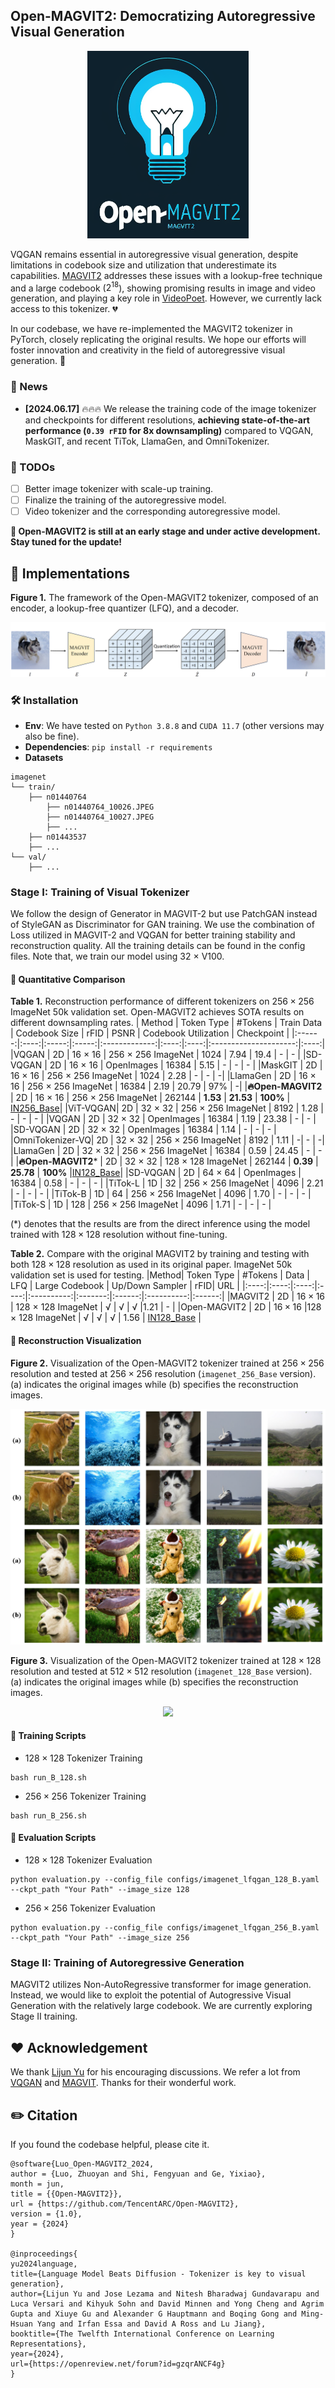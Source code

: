 ## Open-MAGVIT2: Democratizing Autoregressive Visual Generation
<p align="center">
<img src="./assets/Logo_2.png" height=300>
</p>

VQGAN remains essential in autoregressive visual generation, despite limitations in codebook size and utilization that underestimate its capabilities. [MAGVIT2](https://arxiv.org/abs/2310.05737) addresses these issues with a lookup-free technique and a large codebook ($2^{18}$), showing promising results in image and video generation, and playing a key role in [VideoPoet](https://arxiv.org/abs/2312.14125). However, we currently lack access to this tokenizer. :broken_heart:

In our codebase, we have re-implemented the MAGVIT2 tokenizer in PyTorch, closely replicating the original results. We hope our efforts will foster innovation and creativity in the field of autoregressive visual generation. :green_heart:

### 📰 News
* **[2024.06.17]** :fire::fire::fire: We release the training code of the image tokenizer and checkpoints for different resolutions, **achieving state-of-the-art performance (`0.39 rFID` for 8x downsampling)** compared to VQGAN, MaskGIT, and recent TiTok, LlamaGen, and OmniTokenizer.

### 🎤 TODOs
* [ ] Better image tokenizer with scale-up training.
* [ ] Finalize the training of the autoregressive model.
* [ ] Video tokenizer and the corresponding autoregressive model.

**🤗 Open-MAGVIT2 is still at an early stage and under active development. Stay tuned for the update!**


## 📖 Implementations

**Figure 1.** The framework of the Open-MAGVIT2 tokenizer, composed of an encoder, a lookup-free quantizer (LFQ), and a decoder.

<p align="center">
<img src="./assets/framework.png">
</p>


### 🛠️ Installation
- **Env**: We have tested on `Python 3.8.8` and `CUDA 11.7` (other versions may also be fine).
- **Dependencies**: `pip install -r requirements`
- **Datasets**
```
imagenet
└── train/
    ├── n01440764
        ├── n01440764_10026.JPEG
        ├── n01440764_10027.JPEG
        ├── ...
    ├── n01443537
    ├── ...
└── val/
    ├── ...
```

### Stage I: Training of Visual Tokenizer
<!-- * `Stage I Tokenizer Training`: -->
We follow the design of Generator in MAGVIT-2 but use PatchGAN instead of StyleGAN as Discriminator for GAN training. We use the combination of Loss utilized in MAGVIT-2 and VQGAN for better training stability and reconstruction quality. All the training details can be found in the config files. Note that, we train our model using 32 $\times$ V100.


#### 🍺 Quantitative Comparison

**Table 1.** Reconstruction performance of different tokenizers on $256 \times 256$ ImageNet 50k validation set. Open-MAGVIT2 achieves SOTA results on different downsampling rates.
| Method | Token Type | #Tokens | Train Data | Codebook Size | rFID | PSNR  | Codebook Utilization | Checkpoint |
|:------:|:----:|:-----:|:-----:|:-------------:|:----:|:----:|:---------------------:|:----:|
|VQGAN | 2D | 16 $\times$ 16 | 256 $\times$ 256 ImageNet  | 1024 | 7.94 | 19.4 | - | - |
|SD-VQGAN | 2D | 16 $\times$ 16 | OpenImages | 16384 | 5.15 | - | - | - |
|MaskGIT | 2D | 16 $\times$ 16 | 256 $\times$ 256 ImageNet  | 1024 | 2.28 | - | - | -|
|LlamaGen | 2D | 16 $\times$ 16 | 256 $\times$ 256 ImageNet  | 16384 | 2.19  | 20.79 | 97% | -|
|**:fire:Open-MAGVIT2** | 2D | 16 $\times$ 16 | 256 $\times$ 256 ImageNet | 262144 | **1.53** | **21.53** | **100%** | [IN256_Base](https://huggingface.co/TencentARC/Open-MAGVIT2/blob/main/imagenet_256_B.ckpt)|
|ViT-VQGAN| 2D | 32 $\times$ 32 | 256 $\times$ 256 ImageNet | 8192 | 1.28 |  - | - | - |
|VQGAN | 2D | 32 $\times$ 32 | OpenImages | 16384 | 1.19 | 23.38 | - | - |
|SD-VQGAN | 2D | 32 $\times$ 32 | OpenImages | 16384 | 1.14 | - | - | - |
|OmniTokenizer-VQ| 2D | 32 $\times$ 32 | 256 $\times$ 256 ImageNet | 8192 | 1.11 | -| - | -|
|LlamaGen | 2D | 32 $\times$ 32 | 256 $\times$ 256 ImageNet | 16384 | 0.59 | 24.45 | - | - |
|**:fire:Open-MAGVIT2*** | 2D | 32 $\times$ 32 | 128 $\times$ 128 ImageNet | 262144 | **0.39** | **25.78** | **100%** |[IN128_Base](https://huggingface.co/TencentARC/Open-MAGVIT2/blob/main/imagenet_128_B.ckpt)|
|SD-VQGAN | 2D | 64 $\times$ 64 | OpenImages | 16384 | 0.58 | - | - | - |
|TiTok-L | 1D | 32 |  256 $\times$ 256 ImageNet | 4096 | 2.21 | - | - | - |
|TiTok-B | 1D | 64 |  256 $\times$ 256 ImageNet | 4096 | 1.70 | - | - | - | 
|TiTok-S | 1D | 128 | 256 $\times$ 256 ImageNet | 4096  | 1.71 | - | - | - |

(*) denotes that the results are from the direct inference using the model trained with $128 \times 128$ resolution without fine-tuning.

<!-- |MAGVIT2 | 16 $\times$ 16 2D token | 128 $\times$ 128 ImageNet | 262144 | 1.21 | - | - | - | - |
|Open-MAGVIT2 | 16 $\times$ 16 2D token |  128 $\times$ 128 ImageNet | 262144 | 1.56 | - | 100% | [imagenet_128_Base](https://huggingface.co/TencentARC/Open-MAGVIT2/blob/main/imagenet_128_B.ckpt)|  -->


**Table 2.** Compare with the original MAGVIT2 by training and testing with both $128 \times 128$ resolution as used in its original paper. ImageNet 50k validation set is used for testing.
|Method| Token Type | #Tokens | Data | LFQ | Large Codebook | Up/Down Sampler | rFID| URL | 
|:----:|:----:|:----:|:----:|:----------:|:-------:|:------:|:----------:|:------:|
|MAGVIT2 | 2D | $16 \times 16$ | 128 $\times$ 128 ImageNet | √ |  √    |   √ |1.21 | - |
|Open-MAGVIT2 | 2D | $16 \times 16$ |128 $\times$ 128 ImageNet | √ |  √ |  √ | 1.56 | [IN128_Base](https://huggingface.co/TencentARC/Open-MAGVIT2/blob/main/imagenet_128_B.ckpt) |


#### :eyes: Reconstruction Visualization

**Figure 2.** Visualization of the Open-MAGVIT2 tokenizer trained at $256 \times 256$ resolution and tested at $256 \times 256$ resolution (`imagenet_256_Base` version). (a) indicates the original images while (b) specifies the reconstruction images.
<p align="center">
    <img src="./assets/case.png">
</p>


**Figure 3.** Visualization of the Open-MAGVIT2 tokenizer trained at $128 \times 128$ resolution and tested at $512 \times 512$ resolution (`imagenet_128_Base` version). (a) indicates the original images while (b) specifies the reconstruction images.
<p align="center">
    <img src="./assets/case_2.png">
</p>



#### 🚀 Training Scripts
* $128\times 128$ Tokenizer Training
```
bash run_B_128.sh
```

* $256\times 256$ Tokenizer Training
```
bash run_B_256.sh
```

#### 🚀 Evaluation Scripts
* $128\times 128$ Tokenizer Evaluation
```
python evaluation.py --config_file configs/imagenet_lfqgan_128_B.yaml --ckpt_path "Your Path" --image_size 128
```

* $256\times 256$ Tokenizer Evaluation
```
python evaluation.py --config_file configs/imagenet_lfqgan_256_B.yaml --ckpt_path "Your Path" --image_size 256
```


### Stage II: Training of Autoregressive Generation
<!-- * `Stage II AutoRegressive Training`: -->
MAGVIT2 utilizes Non-AutoRegressive transformer for image generation. Instead, we would like to exploit the potential of Autogressive Visual Generation with the relatively large codebook. We are currently exploring Stage II training.


## ❤️ Acknowledgement
We thank [Lijun Yu](https://me.lj-y.com/) for his encouraging discussions. We refer a lot from [VQGAN](https://github.com/CompVis/taming-transformers) and [MAGVIT](https://github.com/google-research/magvit). Thanks for their wonderful work.

## ✏️ Citation
If you found the codebase helpful, please cite it.
```
@software{Luo_Open-MAGVIT2_2024,
author = {Luo, Zhuoyan and Shi, Fengyuan and Ge, Yixiao},
month = jun,
title = {{Open-MAGVIT2}},
url = {https://github.com/TencentARC/Open-MAGVIT2},
version = {1.0},
year = {2024}
}

@inproceedings{
yu2024language,
title={Language Model Beats Diffusion - Tokenizer is key to visual generation},
author={Lijun Yu and Jose Lezama and Nitesh Bharadwaj Gundavarapu and Luca Versari and Kihyuk Sohn and David Minnen and Yong Cheng and Agrim Gupta and Xiuye Gu and Alexander G Hauptmann and Boqing Gong and Ming-Hsuan Yang and Irfan Essa and David A Ross and Lu Jiang},
booktitle={The Twelfth International Conference on Learning Representations},
year={2024},
url={https://openreview.net/forum?id=gzqrANCF4g}
}
```
